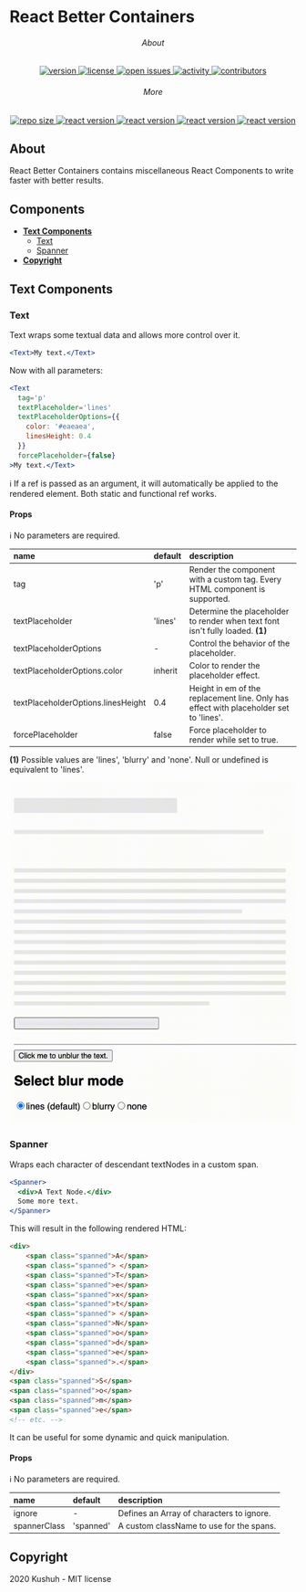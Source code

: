 # React Better Containers

<h6 align="center">About</h6>
<p align="center">
    <a href="https://github.com/Kushuh/react-better-containers">
        <img src="https://img.shields.io/npm/v/react-better-containers" alt="version"/>
    </a>
    <a href="https://github.com/Kushuh/react-better-containers/blob/master/LICENSE">
        <img src="https://img.shields.io/npm/l/react-better-containers" alt="license"/>
    </a>
    <a href="https://github.com/Kushuh/react-better-containers/issues">
        <img src="https://img.shields.io/github/issues-raw/kushuh/react-better-containers" alt="open issues"/>
    </a>
    <a href="https://github.com/Kushuh/react-better-containers">
        <img src="https://img.shields.io/github/last-commit/Kushuh/react-better-containers" alt="activity"/>
    </a>
    <a href="https://github.com/Kushuh/react-better-containers/graphs/contributors">
        <img src="https://img.shields.io/github/contributors/Kushuh/react-better-containers" alt="contributors"/>
    </a>
</p>

<h6 align="center">More</h6>
<p align="center">
    <a href="https://github.com/Kushuh/react-better-containers">
        <img src="https://img.shields.io/github/repo-size/kushuh/react-better-containers" alt="repo size"/>
    </a>
    <a href="https://github.com/facebook/react">
        <img src="https://img.shields.io/github/package-json/dependency-version/Kushuh/react-better-containers/react" alt="react version"/>
    </a>
    <a href="https://github.com/facebook/react/tree/master/packages/react-dom">
        <img src="https://img.shields.io/github/package-json/dependency-version/Kushuh/react-better-containers/react-dom" alt="react version"/>
    </a>
    <a href="https://github.com/DefinitelyTyped/DefinitelyTyped/tree/master/types/react-dom">
        <img src="https://img.shields.io/github/package-json/dependency-version/Kushuh/react-better-containers/@types/react-dom" alt="react version"/>
    </a>
    <a href="https://github.com/Kushuh/kushuh-react-utils">
        <img src="https://img.shields.io/github/package-json/dependency-version/Kushuh/react-better-containers/kushuh-react-utils" alt="react version"/>
    </a>
</p>

## About

React Better Containers contains miscellaneous React Components to write faster with better results.

## Components

+ **[Text Components](#text-components)**
    + [Text](#text)
    + [Spanner](#spanner)
+ **[Copyright](#copyright)**

## Text Components

### Text

Text wraps some textual data and allows more control over it.

```jsx
<Text>My text.</Text>
```

Now with all parameters:

```jsx
<Text
  tag='p'
  textPlaceholder='lines'
  textPlaceholderOptions={{
    color: '#eaeaea',
    linesHeight: 0.4
  }}
  forcePlaceholder={false}
>My text.</Text>
```

ℹ️ If a ref is passed as an argument, it will automatically be applied to the rendered element.
Both static and functional ref works.

#### Props

ℹ️ No parameters are required.

| name | default | description |
| :--- | :--- | :--- |
| tag | 'p' | Render the component with a custom tag. Every HTML component is supported. |
| textPlaceholder | 'lines' | Determine the placeholder to render when text font isn't fully loaded. **(1)** |
| textPlaceholderOptions | - | Control the behavior of the placeholder. |
| textPlaceholderOptions.color | inherit | Color to render the placeholder effect. |
| textPlaceholderOptions.linesHeight | 0.4 | Height in em of the replacement line. Only has effect with placeholder set to 'lines'. |
| forcePlaceholder | false | Force placeholder to render while set to true. |

**(1)** Possible values are 'lines', 'blurry' and 'none'. Null or undefined is equivalent to 'lines'.

![placeholder demo](https://github.com/Kushuh/react-better-containers/blob/master/resources/gifs/Demo-Text-Placeholders.gif)

### Spanner

Wraps each character of descendant textNodes in a custom span.

```jsx
<Spanner>
  <div>A Text Node.</div>
  Some more text.
</Spanner>
```

This will result in the following rendered HTML:
```html
<div>
    <span class="spanned">A</span>
    <span class="spanned"> </span>
    <span class="spanned">T</span>
    <span class="spanned">e</span>
    <span class="spanned">x</span>
    <span class="spanned">t</span>
    <span class="spanned"> </span>
    <span class="spanned">N</span>
    <span class="spanned">o</span>
    <span class="spanned">d</span>
    <span class="spanned">e</span>
    <span class="spanned">.</span>
</div>
<span class="spanned">S</span>
<span class="spanned">o</span>
<span class="spanned">m</span>
<span class="spanned">e</span>
<!-- etc. -->
```

It can be useful for some dynamic and quick manipulation.

#### Props

ℹ️ No parameters are required.

| name | default | description |
| :--- | :--- | :--- |
| ignore | - | Defines an Array of characters to ignore. |
| spannerClass | 'spanned' | A custom className to use for the spans. |

## Copyright
2020 Kushuh - MIT license